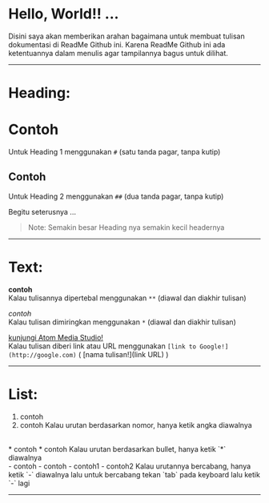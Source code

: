 # Hello, World!! ...
Disini saya akan memberikan arahan bagaimana untuk membuat tulisan dokumentasi di ReadMe Github ini. Karena ReadMe Github ini ada ketentuannya dalam menulis agar tampilannya bagus untuk dilihat.

-----------------------------------------------

# Heading:

# Contoh
Untuk Heading 1 menggunakan `#` (satu tanda pagar, tanpa kutip)

## Contoh
Untuk Heading 2 menggunakan `##` (dua tanda pagar, tanpa kutip)

Begitu seterusnya ...
> Note: Semakin besar Heading nya semakin kecil headernya

-----------------------------------------------

# Text:

**contoh** 
<br>
Kalau tulisannya dipertebal menggunakan `**` (diawal dan diakhir tulisan)

*contoh*
<br>
Kalau tulisan dimiringkan menggunakan `*` (diawal dan diakhir tulisan)

[kunjungi Atom Media Studio!](http://atommediastudio.com)
<br>
Kalau tulisan diberi link atau URL menggunakan `[link to Google!](http://google.com)` ( [nama tulisan!](link URL) )

-----------------------------------------------

# List:

1. contoh
2. contoh
Kalau urutan berdasarkan nomor, hanya ketik angka diawalnya
<br>
* contoh
* contoh
Kalau urutan berdasarkan bullet, hanya ketik `*` diawalnya
<br>
- contoh
- contoh
  - contoh1
  - contoh2
Kalau urutannya bercabang, hanya ketik `-` diawalnya lalu untuk bercabang tekan `tab` pada keyboard lalu ketik `-` lagi

-----------------------------------------------

